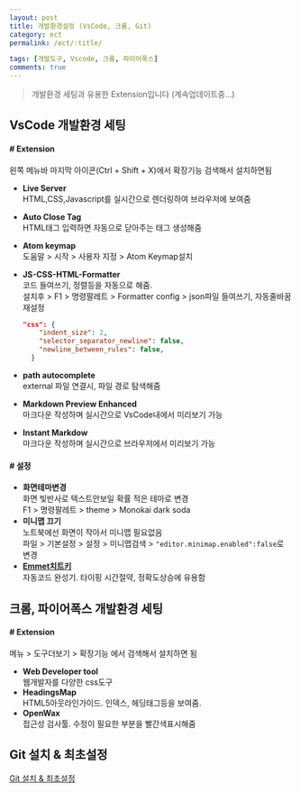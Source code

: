 ```yaml
---
layout: post
title: 개발환경설정 (VsCode, 크롬, Git)
category: ect
permalink: /ect/:title/

tags: [개발도구, Vscode, 크롬, 파이어폭스]
comments: true
---
```

>개발환경 세팅과 유용한 Extension입니다 (계속업데이트중...)

## **VsCode 개발환경 세팅**
#### # Extension
왼쪽 메뉴바 마지막 아이콘(Ctrl + Shift + X)에서 확장기능 검색해서 설치하면됨

* **Live Server**  
HTML,CSS,Javascript를 실시간으로 렌더링하여 브라우저에 보여줌
* **Auto Close Tag**  
HTML태그 입력하면 자동으로 닫아주는 태그 생성해줌
* **Atom keymap**  
도움말 > 시작 > 사용자 지정 > Atom Keymap설치
* **JS-CSS-HTML-Formatter**  
코드 들여쓰기, 정렬등을 자동으로 해줌.  
설치후 > F1 > 명령팔레트 > Formatter config > json파일 들여쓰기, 자동줄바꿈 재설정
  ```json 
  "css": {
      "indent_size": 2,
      "selector_separator_newline": false,
      "newline_between_rules": false,
    }
    ```  
     
* **path autocomplete**  
external 파일 연결시, 파일 경로 탐색해줌  
* **Markdown Preview Enhanced**  
마크다운 작성하며 실시간으로 VsCode내에서 미리보기 가능
* **Instant Markdow**  
마크다운 작성하며 실시간으로 브라우저에서 미리보기 가능

#### # 설정
* **화면테마변경**  
화면 빛반사로 텍스트안보일 확률 적은 테마로 변경  
F1 > 명령팔레트 > theme > Monokai dark soda
* **미니맵 끄기**  
노트북에선 화면이 작아서 미니맵 필요없음    
파일 > 기본설정 > 설정 > 미니맵검색 > `"editor.minimap.enabled":false`로 변경
* [**Emmet치트키**](https://docs.emmet.io/cheat-sheet/)  
자동코드 완성기. 타이핑 시간절약, 정확도상승에 유용함

## **크롬, 파이어폭스 개발환경 세팅**

#### # Extension
메뉴 > 도구더보기 > 확장기능 에서 검색해서 설치하면 됨

* **Web Developer tool**  
웹개발자를 다양한 css도구
* **HeadingsMap**  
HTML5아웃라인가이드. 인덱스, 헤딩태그등을 보여줌. 
* **OpenWax**  
접근성 검사툴. 수정이 필요한 부분을 빨간색표시해줌


## Git 설치 & 최초설정
[Git 설치 & 최초설정](https://git-scm.com/book/ko/v1/%EC%8B%9C%EC%9E%91%ED%95%98%EA%B8%B0-Git-%EC%B5%9C%EC%B4%88-%EC%84%A4%EC%A0%95)



 